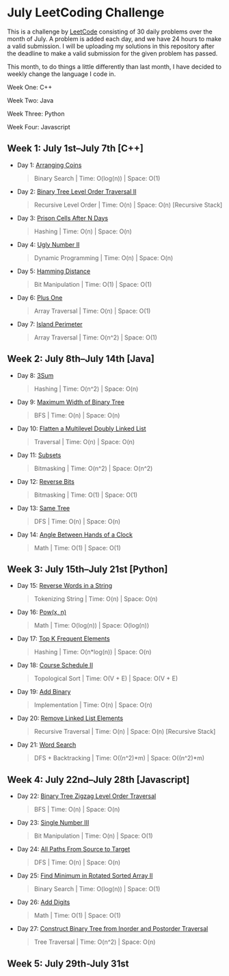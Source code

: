 # July LeetCoding Challenge

This is a challenge by [LeetCode](https://leetcode.com/explore/featured/card/july-leetcoding-challenge/) consisting of 30 daily problems over the month of July. A problem is added each day, and we have 24 hours to make a valid submission. I will be uploading my solutions in this repository after the deadline to make a valid submission for the given problem has passed.

This month, to do things a little differently than last month, I have decided to weekly change the language I code in. 

Week One: C++

Week Two: Java

Week Three: Python

Week Four: Javascript


## Week 1: July 1st–July 7th [C++]

* Day 1: [Arranging Coins](https://leetcode.com/explore/featured/card/july-leetcoding-challenge/544/week-1-july-1st-july-7th/3377/)

    > Binary Search | 
    > Time: O(log(n)) |
    > Space: O(1)

* Day 2: [Binary Tree Level Order Traversal II](https://leetcode.com/explore/featured/card/july-leetcoding-challenge/544/week-1-july-1st-july-7th/3378/)

    > Recursive Level Order | 
    > Time: O(n) |
    > Space: O(n) [Recursive Stack]

* Day 3: [Prison Cells After N Days](https://leetcode.com/explore/featured/card/july-leetcoding-challenge/544/week-1-july-1st-july-7th/3379/)

    > Hashing | 
    > Time: O(n) |
    > Space: O(n)

* Day 4: [Ugly Number II](https://leetcode.com/explore/featured/card/july-leetcoding-challenge/544/week-1-july-1st-july-7th/3380/)

    > Dynamic Programming | 
    > Time: O(n) |
    > Space: O(n)

* Day 5: [Hamming Distance](https://leetcode.com/explore/featured/card/july-leetcoding-challenge/544/week-1-july-1st-july-7th/3381/)

    > Bit Manipulation | 
    > Time: O(1) |
    > Space: O(1)

* Day 6: [Plus One](https://leetcode.com/explore/featured/card/july-leetcoding-challenge/544/week-1-july-1st-july-7th/3382/)

    > Array Traversal | 
    > Time: O(n) |
    > Space: O(1)

* Day 7: [Island Perimeter](https://leetcode.com/explore/featured/card/july-leetcoding-challenge/544/week-1-july-1st-july-7th/3383/)

    > Array Traversal | 
    > Time: O(n^2) |
    > Space: O(1)


## Week 2: July 8th–July 14th [Java]

* Day 8: [3Sum](https://leetcode.com/explore/featured/card/july-leetcoding-challenge/545/week-2-july-8th-july-14th/3384/)

    > Hashing | 
    > Time: O(n^2) |
    > Space: O(n)

* Day 9: [Maximum Width of Binary Tree](https://leetcode.com/explore/featured/card/july-leetcoding-challenge/545/week-2-july-8th-july-14th/3385/)

    > BFS | 
    > Time: O(n) |
    > Space: O(n)

* Day 10: [Flatten a Multilevel Doubly Linked List](https://leetcode.com/explore/featured/card/july-leetcoding-challenge/545/week-2-july-8th-july-14th/3386/)

    > Traversal | 
    > Time: O(n) |
    > Space: O(n)

* Day 11: [Subsets](https://leetcode.com/explore/featured/card/july-leetcoding-challenge/545/week-2-july-8th-july-14th/3387/)

    > Bitmasking | 
    > Time: O(n^2) |
    > Space: O(n^2)

* Day 12: [Reverse Bits](https://leetcode.com/explore/featured/card/july-leetcoding-challenge/545/week-2-july-8th-july-14th/3388/)

    > Bitmasking | 
    > Time: O(1) |
    > Space: O(1)

* Day 13: [Same Tree](https://leetcode.com/explore/featured/card/july-leetcoding-challenge/545/week-2-july-8th-july-14th/3389/)

    > DFS | 
    > Time: O(n) |
    > Space: O(n)

* Day 14: [Angle Between Hands of a Clock](https://leetcode.com/explore/featured/card/july-leetcoding-challenge/545/week-2-july-8th-july-14th/3390/)

    > Math | 
    > Time: O(1) |
    > Space: O(1)


## Week 3: July 15th–July 21st [Python]

* Day 15: [Reverse Words in a String](https://leetcode.com/explore/featured/card/july-leetcoding-challenge/546/week-3-july-15th-july-21st/3391/)

    > Tokenizing String | 
    > Time: O(n) |
    > Space: O(n)

* Day 16: [Pow(x, n)](https://leetcode.com/explore/featured/card/july-leetcoding-challenge/546/week-3-july-15th-july-21st/3392/)

    > Math | 
    > Time: O(log(n)) |
    > Space: O(log(n))

* Day 17: [Top K Frequent Elements](https://leetcode.com/explore/featured/card/july-leetcoding-challenge/546/week-3-july-15th-july-21st/3393/)

    > Hashing | 
    > Time: O(n*log(n)) |
    > Space: O(n)

* Day 18: [Course Schedule II](https://leetcode.com/explore/featured/card/july-leetcoding-challenge/546/week-3-july-15th-july-21st/3394/)

    > Topological Sort | 
    > Time: O(V + E) |
    > Space: O(V + E)
    
* Day 19: [Add Binary](https://leetcode.com/explore/featured/card/july-leetcoding-challenge/546/week-3-july-15th-july-21st/3395/)

    > Implementation | 
    > Time: O(n) |
    > Space: O(n)

* Day 20: [Remove Linked List Elements](https://leetcode.com/explore/featured/card/july-leetcoding-challenge/546/week-3-july-15th-july-21st/3396/)

    > Recursive Traversal | 
    > Time: O(n) |
    > Space: O(n) [Recursive Stack]

* Day 21: [Word Search](https://leetcode.com/explore/featured/card/july-leetcoding-challenge/546/week-3-july-15th-july-21st/3397/)

    > DFS + Backtracking | 
    > Time: O((n^2)*m) |
    > Space: O((n^2)*m)
    

## Week 4: July 22nd–July 28th [Javascript]

* Day 22: [Binary Tree Zigzag Level Order Traversal](https://leetcode.com/explore/featured/card/july-leetcoding-challenge/547/week-4-july-22nd-july-28th/3398/)

    > BFS | 
    > Time: O(n) |
    > Space: O(n)

* Day 23: [Single Number III](https://leetcode.com/explore/featured/card/july-leetcoding-challenge/547/week-4-july-22nd-july-28th/3399/)

    > Bit Manipulation | 
    > Time: O(n) |
    > Space: O(1)

* Day 24: [All Paths From Source to Target](https://leetcode.com/explore/featured/card/july-leetcoding-challenge/547/week-4-july-22nd-july-28th/3400/)

    > DFS | 
    > Time: O(n) |
    > Space: O(n)

* Day 25: [Find Minimum in Rotated Sorted Array II](https://leetcode.com/explore/featured/card/july-leetcoding-challenge/547/week-4-july-22nd-july-28th/3401/)

    > Binary Search | 
    > Time: O(log(n)) |
    > Space: O(1)

* Day 26: [Add Digits](https://leetcode.com/explore/featured/card/july-leetcoding-challenge/547/week-4-july-22nd-july-28th/3402/)

    > Math | 
    > Time: O(1) |
    > Space: O(1)

* Day 27: [Construct Binary Tree from Inorder and Postorder Traversal](https://leetcode.com/explore/featured/card/july-leetcoding-challenge/547/week-4-july-22nd-july-28th/3403/)

    > Tree Traversal | 
    > Time: O(n^2) |
    > Space: O(n)

## Week 5: July 29th-July 31st
